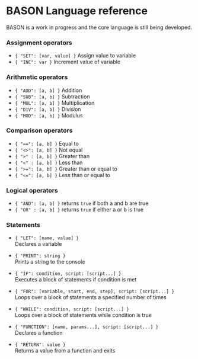 # BASON Language reference

BASON is a work in progress and the core language is still being developed.

### Assignment operators

- `{ "SET": [var, value] }` Assign value to variable
- `{ "INC": var }` Increment value of variable

### Arithmetic operators

- `{ "ADD": [a, b] }` Addition
- `{ "SUB": [a, b] }` Subtraction
- `{ "MUL": [a, b] }` Multiplication
- `{ "DIV": [a, b] }` Division
- `{ "MOD": [a, b] }` Modulus

### Comparison operators

- `{ "==": [a, b] }` Equal to
- `{ "<>": [a, b] }` Not equal
- `{ ">" : [a, b] }` Greater than
- `{ "<" : [a, b] }` Less than
- `{ ">=": [a, b] }` Greater than or equal to
- `{ "<=": [a, b] }` Less than or equal to

### Logical operators

- `{ "AND": [a, b] }` returns `true` if both a and b are true
- `{ "OR" : [a, b] }` returns `true` if either a or b is true

### Statements

- `{ "LET": [name, value] }`  
  Declares a variable

- `{ "PRINT": string }`  
  Prints a string to the console

- `{ "IF": condition, script: [script...] }`  
  Executes a block of statements if condition is met

* `{ "FOR": [variable, start, end, step], script: [script...] }`  
  Loops over a block of statements a specified number of times

- `{ "WHILE": condition, script: [script...] }`  
  Loops over a block of statements while condition is true

* `{ "FUNCTION": [name, params...], script: [script...] }`  
  Declares a function

- `{ "RETURN": value }`  
  Returns a value from a function and exits
